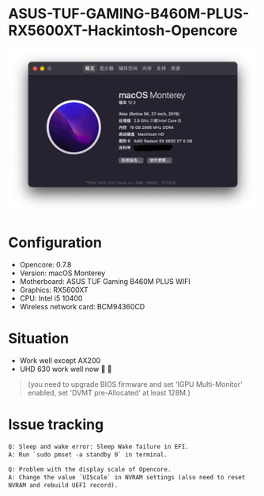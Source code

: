 # ASUS-TUF-GAMING-B460M-PLUS-RX5600XT-Hackintosh-Opencore

![about](/IMG/about.png)

# Configuration 
- Opencore: 0.7.8  
- Version: macOS Monterey  
- Motherboard: ASUS TUF Gaming B460M PLUS WIFI  
- Graphics: RX5600XT  
- CPU: Intel i5 10400  
- Wireless network card: BCM94360CD  

# Situation
- Work well except AX200  
- UHD 630 work well now :confetti_ball: :confetti_ball:  
> (you need to upgrade BIOS firmware and set 'IGPU Multi-Monitor' enabled, set 'DVMT pre-Allocated' at least 128M.)  

# Issue tracking

```
Q: Sleep and wake error: Sleep Wake failure in EFI.
A: Run `sudo pmset -a standby 0` in terminal.
```
```
Q: Problem with the display scale of Opencore.
A: Change the value `UIScale` in NVRAM settings (also need to reset NVRAM and rebuild UEFI record).
```


